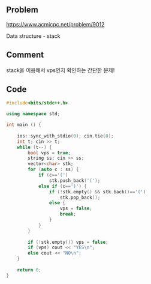 ## Problem
<https://www.acmicpc.net/problem/9012>

Data structure - stack

## Comment
stack을 이용해서 vps인지 확인하는 간단한 문제!

## Code
```c++
#include<bits/stdc++.h>

using namespace std;

int main () {
    
    ios::sync_with_stdio(0); cin.tie(0);
    int t; cin >> t;
    while (t--) {
        bool vps = true;
        string ss; cin >> ss;
        vector<char> stk;
        for (auto c : ss) {
            if (c=='(')
                stk.push_back('(');
            else if (c==')') {
                if (!stk.empty() && stk.back()=='(')
                    stk.pop_back();
                else {
                    vps = false;
                    break;
                }
            }
        }
        
        if (!stk.empty()) vps = false;
        if (vps) cout << "YES\n";
        else cout << "NO\n";
    }
    
    return 0;
}
```
